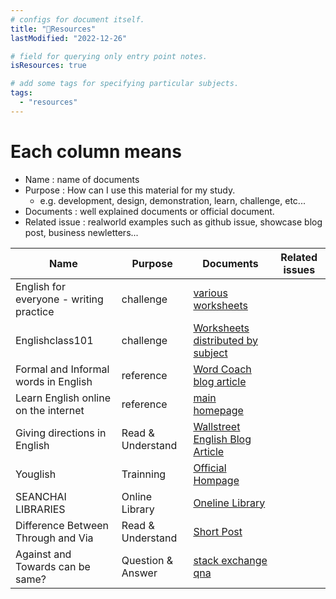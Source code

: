 ```yaml
---
# configs for document itself.
title: "🚚Resources"
lastModified: "2022-12-26"

# field for querying only entry point notes.
isResources: true

# add some tags for specifying particular subjects.
tags:
  - "resources"
---
```

# Each column means
- Name : name of documents
- Purpose : How can I use this material for my study.
	- e.g. development, design, demonstration, learn, challenge, etc...
- Documents : well explained documents or official document.
- Related issue : realworld examples such as github issue, showcase blog post, business newletters...

| Name                                    | Purpose           | Documents                                                                                               | Related issues |
| --------------------------------------- | ----------------- | ------------------------------------------------------------------------------------------------------- | -------------- |
| English for everyone - writing practice | challenge         | [various worksheets](https://englishforeveryone.org/Topics/Writing-Practice.html)                       |                |
| Englishclass101                         | challenge         | [Worksheets distributed by subject](https://www.englishclass101.com/learn-with-pdf)                     |                |
| Formal and Informal words in English    | reference         | [Word Coach blog article](https://www.wordscoach.com/blog/formal-and-informal-words-in-english/)        |                |
| Learn English online on the internet    | reference         | [main homepage](https://learnenglishontheinternet.com/blog)                                             |                |
| Giving directions in English            | Read & Understand | [Wallstreet English Blog Article](https://www.wallstreetenglish.com/blog/giving-directions-in-english)  |                |
| Youglish                                | Trainning         | [Official Hompage](https://youglish.com/)                                                               |                |
| SEANCHAI LIBRARIES                      | Online Library    | [Oneline Library](http://irelandslstory.blogspot.com/?m=1)                                              |                |
| Difference Between Through and Via      | Read & Understand | [Short Post](https://www.differencebetween.com/difference-between-through-and-vs-via/)                  |                |
| Against and Towards can be same?        | Question & Answer                  | [stack exchange qna](https://english.stackexchange.com/questions/40307/against-and-towards-can-be-same) |                |

